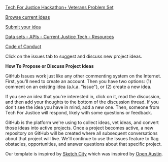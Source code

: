 <a href="https://github.com/TechForJustice/project-ideas/wiki/Tech-For-Justice-Hackathon--Veterans-Problem-Set">Tech For Justice Hackathon+ Veterans Problem Set</a>

<a href="https://github.com/TechForJustice/project-ideas/issues">Browse current ideas</a>

<a href="https://github.com/TechForJustice/project-ideas/issues/new">Submit your idea</a>

<a href="https://github.com/TechForJustice/Datasets-API-Tech-Resources">Data sets - APIs - Current Justice Tech - Resources</a> 

<a href="https://github.com/TechForJustice/project-ideas/blob/master/CODE_OF_CONDUCT.md">Code of Conduct</a>

Click on the issues tab to suggest and discuss new project ideas.

<b>How To Propose or Discuss Project Ideas</b>

GitHub Issues work just like any other commenting system on the Internet. First, you'll need to create an account. Then you have two options: (1) comment on an existing idea (a.k.a. "issue"), or (2) create a new idea.

If you see an idea that you're interested in, click on it, read the discussion, and then add your thoughts to the bottom of the discussion thread. If you don't see the idea you have in mind, add a new one. Then, someone from Tech For Justice will respond, likely with some questions or feedback.

GitHub is the platform we're using to collect ideas, vet ideas, and convert those ideas into active projects. Once a project becomes active, a new repository on GitHub will be created where all subsequent conversations about that project will live. We'll continue to use the Issues feature to flag obstacles, opportunities, and answer questions about that specific project.

Our template is inspired by <a href="https://github.com/sketch-city/project-ideas">Sketch City</a> which was inspired by <a href="https://github.com/open-austin/project-ideas">Open Austin</a>.
